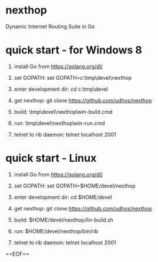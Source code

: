 nexthop
=======

Dynamic Internet Routing Suite in Go

quick start - for Windows 8
===========================

1. install Go from https://golang.org/dl/

2. set GOPATH: set GOPATH=c:\tmp\devel\nexthop

3. enter development dir: cd c:\tmp\devel

4. get nexthop: git clone https://github.com/udhos/nexthop

5. build: \tmp\devel\nexthop\win-build.cmd

6. run: \tmp\devel\nexthop\win-run.cmd

7. telnet to rib daemon: telnet localhost 2001

quick start - Linux
===================

1. install Go from https://golang.org/dl/

2. set GOPATH: set GOPATH=$HOME/devel/nexthop

3. enter development dir: cd $HOME/devel

4. get nexthop: git clone https://github.com/udhos/nexthop

5. build: $HOME/devel/nexthop/lin-build.sh

6. run: $HOME/devel/nexthop/bin/rib

7. telnet to rib daemon: telnet localhost 2001

==EOF==
